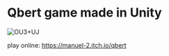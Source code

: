 # Qbert game made in Unity

![OU3+UJ](https://github.com/user-attachments/assets/4fa985b5-4512-4812-8438-7dd8a35de05b)

play online: https://manuel-2.itch.io/qbert
